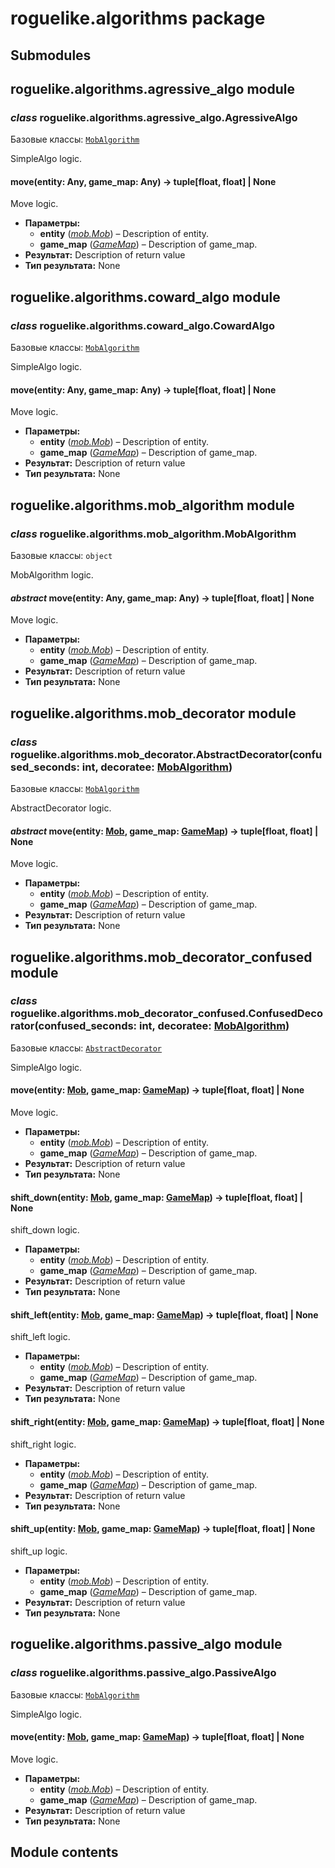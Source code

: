 # roguelike.algorithms package

## Submodules

## roguelike.algorithms.agressive_algo module

### *class* roguelike.algorithms.agressive_algo.AgressiveAlgo

Базовые классы: [`MobAlgorithm`](#roguelike.algorithms.mob_algorithm.MobAlgorithm)

SimpleAlgo logic.

#### move(entity: Any, game_map: Any) → tuple[float, float] | None

Move logic.

* **Параметры:**
  * **entity** ([*mob.Mob*](roguelike.entities.md#roguelike.entities.mob.Mob)) – Description of entity.
  * **game_map** ([*GameMap*](roguelike.map.md#roguelike.map.map.GameMap)) – Description of game_map.
* **Результат:**
  Description of return value
* **Тип результата:**
  None

## roguelike.algorithms.coward_algo module

### *class* roguelike.algorithms.coward_algo.CowardAlgo

Базовые классы: [`MobAlgorithm`](#roguelike.algorithms.mob_algorithm.MobAlgorithm)

SimpleAlgo logic.

#### move(entity: Any, game_map: Any) → tuple[float, float] | None

Move logic.

* **Параметры:**
  * **entity** ([*mob.Mob*](roguelike.entities.md#roguelike.entities.mob.Mob)) – Description of entity.
  * **game_map** ([*GameMap*](roguelike.map.md#roguelike.map.map.GameMap)) – Description of game_map.
* **Результат:**
  Description of return value
* **Тип результата:**
  None

## roguelike.algorithms.mob_algorithm module

### *class* roguelike.algorithms.mob_algorithm.MobAlgorithm

Базовые классы: `object`

MobAlgorithm logic.

#### *abstract* move(entity: Any, game_map: Any) → tuple[float, float] | None

Move logic.

* **Параметры:**
  * **entity** ([*mob.Mob*](roguelike.entities.md#roguelike.entities.mob.Mob)) – Description of entity.
  * **game_map** ([*GameMap*](roguelike.map.md#roguelike.map.map.GameMap)) – Description of game_map.
* **Результат:**
  Description of return value
* **Тип результата:**
  None

## roguelike.algorithms.mob_decorator module

### *class* roguelike.algorithms.mob_decorator.AbstractDecorator(confused_seconds: int, decoratee: [MobAlgorithm](#roguelike.algorithms.mob_algorithm.MobAlgorithm))

Базовые классы: [`MobAlgorithm`](#roguelike.algorithms.mob_algorithm.MobAlgorithm)

AbstractDecorator logic.

#### *abstract* move(entity: [Mob](roguelike.entities.md#roguelike.entities.mob.Mob), game_map: [GameMap](roguelike.map.md#roguelike.map.map.GameMap)) → tuple[float, float] | None

Move logic.

* **Параметры:**
  * **entity** ([*mob.Mob*](roguelike.entities.md#roguelike.entities.mob.Mob)) – Description of entity.
  * **game_map** ([*GameMap*](roguelike.map.md#roguelike.map.map.GameMap)) – Description of game_map.
* **Результат:**
  Description of return value
* **Тип результата:**
  None

## roguelike.algorithms.mob_decorator_confused module

### *class* roguelike.algorithms.mob_decorator_confused.ConfusedDecorator(confused_seconds: int, decoratee: [MobAlgorithm](#roguelike.algorithms.mob_algorithm.MobAlgorithm))

Базовые классы: [`AbstractDecorator`](#roguelike.algorithms.mob_decorator.AbstractDecorator)

SimpleAlgo logic.

#### move(entity: [Mob](roguelike.entities.md#roguelike.entities.mob.Mob), game_map: [GameMap](roguelike.map.md#roguelike.map.map.GameMap)) → tuple[float, float] | None

Move logic.

* **Параметры:**
  * **entity** ([*mob.Mob*](roguelike.entities.md#roguelike.entities.mob.Mob)) – Description of entity.
  * **game_map** ([*GameMap*](roguelike.map.md#roguelike.map.map.GameMap)) – Description of game_map.
* **Результат:**
  Description of return value
* **Тип результата:**
  None

#### shift_down(entity: [Mob](roguelike.entities.md#roguelike.entities.mob.Mob), game_map: [GameMap](roguelike.map.md#roguelike.map.map.GameMap)) → tuple[float, float] | None

shift_down logic.

* **Параметры:**
  * **entity** ([*mob.Mob*](roguelike.entities.md#roguelike.entities.mob.Mob)) – Description of entity.
  * **game_map** ([*GameMap*](roguelike.map.md#roguelike.map.map.GameMap)) – Description of game_map.
* **Результат:**
  Description of return value
* **Тип результата:**
  None

#### shift_left(entity: [Mob](roguelike.entities.md#roguelike.entities.mob.Mob), game_map: [GameMap](roguelike.map.md#roguelike.map.map.GameMap)) → tuple[float, float] | None

shift_left logic.

* **Параметры:**
  * **entity** ([*mob.Mob*](roguelike.entities.md#roguelike.entities.mob.Mob)) – Description of entity.
  * **game_map** ([*GameMap*](roguelike.map.md#roguelike.map.map.GameMap)) – Description of game_map.
* **Результат:**
  Description of return value
* **Тип результата:**
  None

#### shift_right(entity: [Mob](roguelike.entities.md#roguelike.entities.mob.Mob), game_map: [GameMap](roguelike.map.md#roguelike.map.map.GameMap)) → tuple[float, float] | None

shift_right logic.

* **Параметры:**
  * **entity** ([*mob.Mob*](roguelike.entities.md#roguelike.entities.mob.Mob)) – Description of entity.
  * **game_map** ([*GameMap*](roguelike.map.md#roguelike.map.map.GameMap)) – Description of game_map.
* **Результат:**
  Description of return value
* **Тип результата:**
  None

#### shift_up(entity: [Mob](roguelike.entities.md#roguelike.entities.mob.Mob), game_map: [GameMap](roguelike.map.md#roguelike.map.map.GameMap)) → tuple[float, float] | None

shift_up logic.

* **Параметры:**
  * **entity** ([*mob.Mob*](roguelike.entities.md#roguelike.entities.mob.Mob)) – Description of entity.
  * **game_map** ([*GameMap*](roguelike.map.md#roguelike.map.map.GameMap)) – Description of game_map.
* **Результат:**
  Description of return value
* **Тип результата:**
  None

## roguelike.algorithms.passive_algo module

### *class* roguelike.algorithms.passive_algo.PassiveAlgo

Базовые классы: [`MobAlgorithm`](#roguelike.algorithms.mob_algorithm.MobAlgorithm)

SimpleAlgo logic.

#### move(entity: [Mob](roguelike.entities.md#roguelike.entities.mob.Mob), game_map: [GameMap](roguelike.map.md#roguelike.map.map.GameMap)) → tuple[float, float] | None

Move logic.

* **Параметры:**
  * **entity** ([*mob.Mob*](roguelike.entities.md#roguelike.entities.mob.Mob)) – Description of entity.
  * **game_map** ([*GameMap*](roguelike.map.md#roguelike.map.map.GameMap)) – Description of game_map.
* **Результат:**
  Description of return value
* **Тип результата:**
  None

## Module contents
